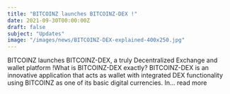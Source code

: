 ```yaml
---
title: "BITCOINZ launches BITCOINZ-DEX !"
date: 2021-09-30T00:00:00Z
draft: false
subject: "Updates"
image: "/images/news/BITCOINZ-DEX-explained-400x250.jpg"
---
```


BITCOINZ launches BITCOINZ-DEX, a truly Decentralized Exchange and wallet platform !What is BITCOINZ-DEX exactly? BITCOINZ-DEX is an innovative application that acts as wallet with integrated DEX functionality using BITCOINZ as one of its basic digital currencies. In...
read more
